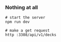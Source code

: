 ### Nothing at all

```console
# start the server 
npm run dev

# make a get request
http :3308/api/v1/decks
```
